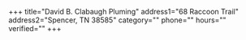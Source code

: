 +++
title="David B. Clabaugh Pluming"
address1="68 Raccoon Trail"
address2="Spencer, TN  38585"
category=""
phone=""
hours=""
verified=""
+++
